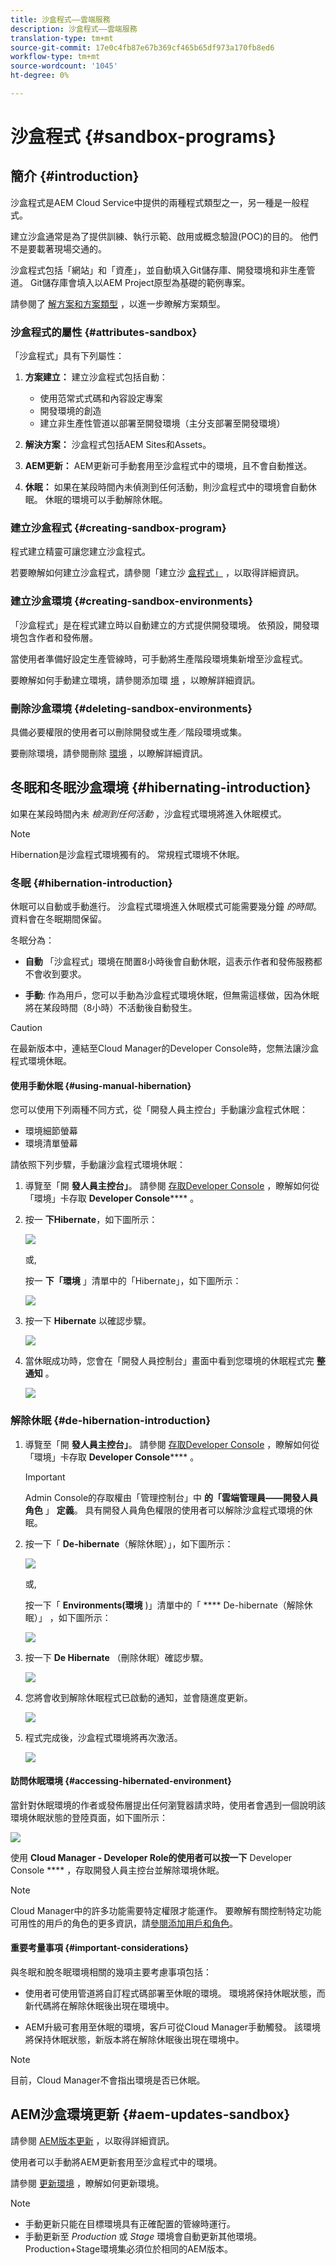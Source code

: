 ```yaml
---
title: 沙盒程式——雲端服務
description: 沙盒程式——雲端服務
translation-type: tm+mt
source-git-commit: 17e0c4fb87e67b369cf465b65df973a170fb8ed6
workflow-type: tm+mt
source-wordcount: '1045'
ht-degree: 0%

---
```



# 沙盒程式 {#sandbox-programs}

## 簡介 {#introduction}

沙盒程式是AEM Cloud Service中提供的兩種程式類型之一，另一種是一般程式。

建立沙盒通常是為了提供訓練、執行示範、啟用或概念驗證(POC)的目的。 他們不是要載著現場交通的。

沙盒程式包括「網站」和「資產」，並自動填入Git儲存庫、開發環境和非生產管道。  Git儲存庫會填入以AEM Project原型為基礎的範例專案。

請參閱了 [解方案和方案類型](https://docs.adobe.com/content/help/en/experience-manager-cloud-service/onboarding/getting-access/understand-program-types.html) ，以進一步瞭解方案類型。

### 沙盒程式的屬性 {#attributes-sandbox}

「沙盒程式」具有下列屬性：

1. **方案建立：** 建立沙盒程式包括自動：
   * 使用范常式式碼和內容設定專案
   * 開發環境的創造
   * 建立非生產性管道以部署至開發環境（主分支部署至開發環境）

1. **解決方案：** 沙盒程式包括AEM Sites和Assets。

1. **AEM更新：** AEM更新可手動套用至沙盒程式中的環境，且不會自動推送。

1. **休眠：** 如果在某段時間內未偵測到任何活動，則沙盒程式中的環境會自動休眠。 休眠的環境可以手動解除休眠。

### 建立沙盒程式 {#creating-sandbox-program}

程式建立精靈可讓您建立沙盒程式。

若要瞭解如何建立沙盒程式，請參閱「建立沙 [盒程式」](https://docs.adobe.com/content/help/en/experience-manager-cloud-service/onboarding/getting-access/creating-a-program.html#create-sandbox-program) ，以取得詳細資訊。

### 建立沙盒環境 {#creating-sandbox-environments}

「沙盒程式」是在程式建立時以自動建立的方式提供開發環境。 依預設，開發環境包含作者和發佈層。

當使用者準備好設定生產管線時，可手動將生產階段環境集新增至沙盒程式。

要瞭解如何手動建立環境，請參閱添加環 [境](https://docs.adobe.com/content/help/en/experience-manager-cloud-service/implementing/using-cloud-manager/manage-environments.html#adding-environments) ，以瞭解詳細資訊。

### 刪除沙盒環境 {#deleting-sandbox-environments}

具備必要權限的使用者可以刪除開發或生產／階段環境或集。

要刪除環境，請參閱刪除 [環境](https://docs.adobe.com/content/help/en/experience-manager-cloud-service/implementing/using-cloud-manager/manage-environments.html#deleting-environment) ，以瞭解詳細資訊。


## 冬眠和冬眠沙盒環境 {#hibernating-introduction}

如果在某段時間內未 *檢測到任何活動* ，沙盒程式環境將進入休眠模式。

>[!NOTE]
>Hibernation是沙盒程式環境獨有的。 常規程式環境不休眠。

### 冬眠 {#hibernation-introduction}

休眠可以自動或手動進行。 沙盒程式環境進入休眠模式可能需要幾分鐘 *的時間*。 資料會在冬眠期間保留。

冬眠分為：

* **自動** 「沙盒程式」環境在閒置8小時後會自動休眠，這表示作者和發佈服務都不會收到要求。

* **手動**: 作為用戶，您可以手動為沙盒程式環境休眠，但無需這樣做，因為休眠將在某段時間（8小時）不活動後自動發生。

>[!CAUTION]
>在最新版本中，連結至Cloud Manager的Developer Console時，您無法讓沙盒程式環境休眠。

#### 使用手動休眠 {#using-manual-hibernation}

您可以使用下列兩種不同方式，從「開發人員主控台」手動讓沙盒程式休眠：

* 環境細節螢幕
* 環境清單螢幕

請依照下列步驟，手動讓沙盒程式環境休眠：

1. 導覽至「開 **發人員主控台」**。
請參閱 [存取Developer Console](https://docs.adobe.com/content/help/en/experience-manager-cloud-service/implementing/using-cloud-manager/manage-environments.html#accessing-developer-console) ，瞭解如何從「環境」卡存取 **Developer Console****** 。

1. 按一 **下Hibernate**，如下圖所示：

   ![](assets/hibernate-1.png)

   或,

   按一 **下「環境** 」清單中的「Hibernate」，如下圖所示：

   ![](assets/hibernate-1b.png)

1. 按一下 **Hibernate** 以確認步驟。

   ![](assets/hibernate-2.png)

1. 當休眠成功時，您會在「開發人員控制台」畫面中看到您環境的休眠程式完 **整通知** 。

   ![](assets/hibernate-4.png)


### 解除休眠 {#de-hibernation-introduction}

1. 導覽至「開 **發人員主控台」**。
請參閱 [存取Developer Console](https://docs.adobe.com/content/help/en/experience-manager-cloud-service/implementing/using-cloud-manager/manage-environments.html#accessing-developer-console) ，瞭解如何從「環境」卡存取 **Developer Console****** 。

   >[!IMPORTANT]
   >Admin Console的存取權由「管理控制台」中 **的「雲端管理員——開發人員角色** 」 **定義**。 具有開發人員角色權限的使用者可以解除沙盒程式環境的休眠。

1. 按一下「 **De-hibernate**（解除休眠）」，如下圖所示：

   ![](assets/de-hibernation-img1.png)

   或,

   按一下「 **Environments(環境** )」清單中的「 **** De-hibernate（解除休眠）」 ，如下圖所示：

   ![](assets/de-hibernate-1b.png)


1. 按一下 **De Hibernate** （刪除休眠）確認步驟。

   ![](assets/de-hibernation-img2.png)

1. 您將會收到解除休眠程式已啟動的通知，並會隨進度更新。

   ![](assets/de-hibernation-img3.png)

1. 程式完成後，沙盒程式環境將再次激活。

   ![](assets/de-hibernation-img4.png)

#### 訪問休眠環境 {#accessing-hibernated-environment}

當針對休眠環境的作者或發佈層提出任何瀏覽器請求時，使用者會遇到一個說明該環境休眠狀態的登陸頁面，如下圖所示：

![](assets/de-hibernation-img5.png)


使用 **Cloud Manager - Developer Role的使用者可以按一下** Developer Console **** ，存取開發人員主控台並解除環境休眠。

>[!NOTE]
> Cloud Manager中的許多功能需要特定權限才能運作。 要瞭解有關控制特定功能可用性的用戶的角色的更多資訊，請[參閱添加用戶和角色](https://docs.adobe.com/content/help/en/experience-manager-cloud-service/onboarding/what-is-required/add-users-roles.html)。

#### 重要考量事項 {#important-considerations}

與冬眠和脫冬眠環境相關的幾項主要考慮事項包括：

* 使用者可使用管道將自訂程式碼部署至休眠的環境。 環境將保持休眠狀態，而新代碼將在解除休眠後出現在環境中。

* AEM升級可套用至休眠的環境，客戶可從Cloud Manager手動觸發。 該環境將保持休眠狀態，新版本將在解除休眠後出現在環境中。

>[!NOTE]
>目前，Cloud Manager不會指出環境是否已休眠。

## AEM沙盒環境更新 {#aem-updates-sandbox}

請參閱 [AEM版本更新](https://docs.adobe.com/content/help/en/experience-manager-cloud-service/implementing/deploying/overview.html#version-updates) ，以取得詳細資訊。

使用者可以手動將AEM更新套用至沙盒程式中的環境。

請參閱 [更新環境](https://docs.adobe.com/content/help/en/experience-manager-cloud-service/implementing/using-cloud-manager/manage-environments.html#updating-dev-environment) ，瞭解如何更新環境。

>[!NOTE]
>* 手動更新只能在目標環境具有正確配置的管線時運行。
>* 手動更新至 *Production* 或 *Stage* 環境會自動更新其他環境。 Production+Stage環境集必須位於相同的AEM版本。






